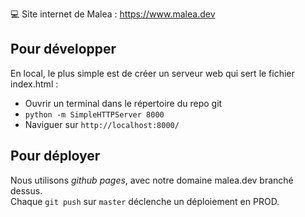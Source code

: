 💻 Site internet de Malea : https://www.malea.dev

Pour développer
------
En local, le plus simple est de créer un serveur web qui sert le fichier index.html :
* Ouvrir un terminal dans le répertoire du repo git
* `python -m SimpleHTTPServer 8000`
* Naviguer sur `http://localhost:8000/`

Pour déployer
-------
Nous utilisons _github pages_, avec notre domaine malea.dev branché dessus.  
Chaque `git push` sur `master` déclenche un déploiement en PROD.
